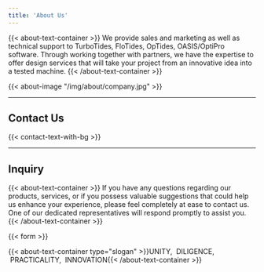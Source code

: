 ```yaml
---
title: 'About Us'
---
```


{{< about-text-container >}}
We provide sales and marketing as well as technical support to TurboTides, FloTides, OpTides, OASIS/OptiPro software. Through working together with partners, we have the expertise to offer design services that will take your project from an innovative idea into a tested machine.
{{< /about-text-container >}}


{{< about-image "/img/about/company.jpg" >}}


---
Contact Us
---
{{< contact-text-with-bg >}}



---
Inquiry
---
{{< about-text-container >}}
If you have any questions regarding our products, services, or if you possess valuable suggestions that could help us enhance your experience,
please feel completely at ease to contact us. One of our dedicated representatives will respond promptly to assist you.
{{< /about-text-container >}}


{{< form >}}

{{< about-text-container type="slogan" >}}UNITY, &nbsp;DILIGENCE, &nbsp;PRACTICALITY, &nbsp;INNOVATION{{< /about-text-container >}}